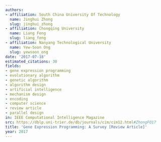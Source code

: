 ```yaml
---
authors:
- affiliation: South China University Of Technology
  name: Jinghui Zhong
  slug: jinghui_zhong
- affiliation: Chongqing University
  name: Liang Feng
  slug: liang_feng
- affiliation: Nanyang Technological University
  name: Yew-Soon Ong
  slug: yewsoon_ong
date: '2017-07-18'
estimated_citations: 30
fields:
- gene expression programming
- evolutionary algorithm
- genetic algorithm
- algorithm design
- artificial intelligence
- mechanism design
- encoding
- computer science
- review article
- parallel design
in: IEEE Computational Intelligence Magazine
src: https://dblp.uni-trier.de/db/journals/cim/cim12.html#ZhongFO17
title: 'Gene Expression Programming: A Survey [Review Article]'
year: 2017
---
```

